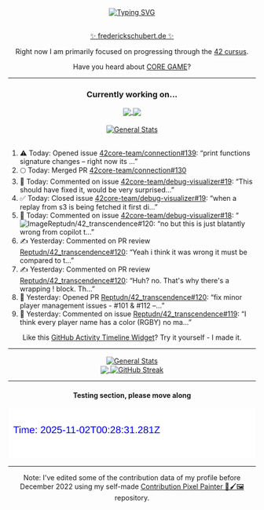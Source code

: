 <div align="center">
	<a href="https://git.io/typing-svg"><img src="https://readme-typing-svg.demolab.com?font=Fira+Code&size=30&pause=1000&color=70A5FD&background=1A1B27&center=true&vCenter=true&repeat=false&random=false&width=550&lines=%F0%9F%91%8B+Hello+World!+I'm+Freddy!+%F0%9F%96%96" alt="Typing SVG" /></a>
</div>
<br>
<div align="center">
	<p></p><a href="https://frederickschubert.de">✨ frederickschubert.de ✨</a></p>
	<p>Right now I am primarily focused on progressing through the <a href="https://github.com/FreddyMSchubert/42_cursus">42 cursus</a>.</p>
	<p>Have you heard about <a href="https://coregame.de/">CORE GAME</a>?</p>
</div>

<hr>

<div align="center">

### Currently working on...

<!-- [![current_repo](https://github-readme-stats.vercel.app/api/pin/?username=FreddyMSchubert&repo=Crafty_Concoctions&theme=tokyonight)](https://github.com/FreddyMSchubert/Crafty_Concoctions) -->

<div align="center">
	<a href="https://github.com/Reptudn/42_transcendence" target="_blank">
		<img align="center" src="https://github-readme-stats.vercel.app/api/pin/?username=Reptudn&repo=42_transcendence&theme=tokyonight" />
	</a>
	<a href="https://github.com/42core-team/even_COREnier" target="_blank">
		<img align="center" src="https://github-readme-stats.vercel.app/api/pin/?username=42core-team&repo=even_COREnier&theme=tokyonight" />
	</a>
</div>

<br>

<div align="center">
	<a href="https://github.com/FreddyMSchubert/42_cursus" target="_blank">
		<img align="center" src="https://github-readme-stats.vercel.app/api/pin/?username=FreddyMSchubert&repo=42_cursus&theme=tokyonight" alt="General Stats" />
	</a>
</div>

<br>

<div align="left">
<ol>
<!-- ACTIVITY:START -->
<li>⚠️ Today: Opened issue <a href="https://github.com/42core-team/connection/issues/139">42core-team/connection#139</a>: “print functions signature changes – right now its …”</li>
<li>🌕 Today: Merged PR <a href="https://github.com/42core-team/connection/pull/130">42core-team/connection#130</a></li>
<li>💬 Today: Commented on issue <a href="https://github.com/42core-team/debug-visualizer/issues/19#issuecomment-3174026474">42core-team/debug-visualizer#19</a>: “This should have fixed it, would be very surprised…”</li>
<li>✅ Today: Closed issue <a href="https://github.com/42core-team/debug-visualizer/issues/19">42core-team/debug-visualizer#19</a>: “when a replay from s3 is being fetched it first di…”</li>
<li>💬 Today: Commented on issue <a href="https://github.com/42core-team/debug-visualizer/issues/18#issuecomment-3173982964">42core-team/debug-visualizer#18</a>: “<img width="188" height="451" alt="Image" src="htt…”</li>
<li>✍️ Yesterday: Commented on PR review <a href="https://github.com/Reptudn/42_transcendence/pull/120#discussion_r2265309444">Reptudn/42_transcendence#120</a>: “no but this is just blatantly wrong from copilot t…”</li>
<li>✍️ Yesterday: Commented on PR review <a href="https://github.com/Reptudn/42_transcendence/pull/120#discussion_r2265309012">Reptudn/42_transcendence#120</a>: “Yeah i think it was wrong it must be compared to t…”</li>
<li>✍️ Yesterday: Commented on PR review <a href="https://github.com/Reptudn/42_transcendence/pull/120#discussion_r2265307156">Reptudn/42_transcendence#120</a>: “Huh? no. That's why there's a wrapping ! block. Th…”</li>
<li>🚀 Yesterday: Opened PR <a href="https://github.com/Reptudn/42_transcendence/pull/120">Reptudn/42_transcendence#120</a>: “fix minor player management issues - #101 & #112 –…”</li>
<li>💬 Yesterday: Commented on issue <a href="https://github.com/Reptudn/42_transcendence/issues/119#issuecomment-3172635622">Reptudn/42_transcendence#119</a>: “I think every player name has a color (RGBY) no ma…”</li>
<!-- ACTIVITY:END -->
</ol>
</div>

Like this [GitHub Activity Timeline Widget](https://github.com/FreddyMSchubert/github-activity-timeline)? Try it yourself - I made it.

<hr>

<div align="center">
	<a href="https://github.com/anuraghazra/github-readme-stats" target="_blank">
		<img height=200 align="center" src="https://github-readme-stats.vercel.app/api?username=FreddyMSchubert&show_icons=true&theme=tokyonight&card_width=650" alt="General Stats" />
	</a>
</div>

<div align="center">
	<a href="https://github.com/anuraghazra/github-readme-stats" target="_blank">
		<img height=200 align="center" src="https://github-readme-stats.vercel.app/api/top-langs/?username=FreddyMSchubert&layout=donut&theme=tokyonight&card_width=320">
	</a>
	<a href="https://github.com/DenverCoder1/github-readme-streak-stats" target="_blank">
		<img height=200 align="center" src="https://streak-stats.demolab.com?user=FreddyMSchubert&theme=tokyonight&date_format=j%20M%5B%20Y%5D&card_width=320&card_height=200&hide_total_contributions=true" alt="GitHub Streak" />
	</a>
</div>

<hr>

#### Testing section, please move along

![GitHub Defenders SVG](https://github.com/FreddyMSchubert/FreddyMSchubert/blob/github_defenders_output/output.svg)

<hr>

Note: I've edited some of the contribution data of my profile before December 2022 using my self-made [Contribution Pixel Painter 🎨🖌️🖼️](https://github.com/FreddyMSchubert/contribution-pixel-painter) repository.
